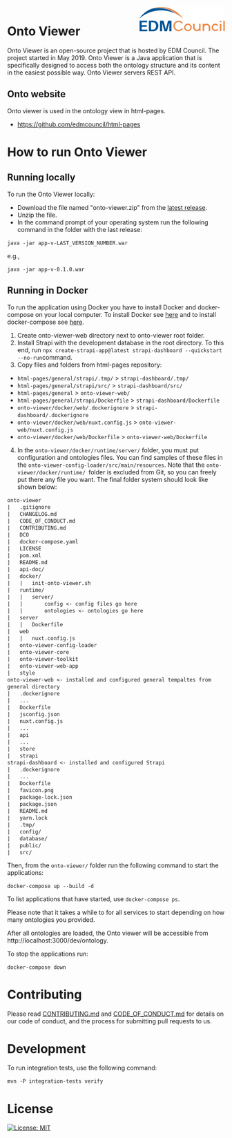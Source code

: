 <img src="https://github.com/edmcouncil/html-pages/raw/develop/general/assets/img/EDM-council-RGB_200w.png" width="200" align="right"/>

# Onto Viewer

Onto Viewer is an open-source project that is hosted by EDM Council. The project started in May 2019. Onto Viewer is a Java application that is specifically designed to access both the ontology structure and its content in the easiest possible way. Onto Viewer servers REST API.

## Onto website
Onto viewer is used in the ontology view in html-pages.

* https://github.com/edmcouncil/html-pages


# How to run Onto Viewer

## Running locally

To run the Onto Viewer locally: 

* Download the file named "onto-viewer.zip" from the [latest release](https://github.com/edmcouncil/onto-viewer/releases). 
* Unzip the file. 
* In the command prompt of your operating system run the following command in the folder with the last release: 

```
java -jar app-v-LAST_VERSION_NUMBER.war
```
e.g.,

```
java -jar app-v-0.1.0.war
```



 ## Running in Docker


To run the application using Docker you have to install Docker and docker-compose on your local computer.  To install Docker see [here](https://docs.docker.com/get-docker/) and to install docker-compose see [here](https://docs.docker.com/compose/install/). 

1. Create onto-viewer-web directory next to onto-viewer root folder.
2. Install Strapi with the development database in the root directory. To this end, run `npx create-strapi-app@latest strapi-dashboard --quickstart --no-run`command.
3. Copy files and folders from html-pages repository:
- `html-pages/general/strapi/.tmp/` > `strapi-dashboard/.tmp/`
- `html-pages/general/strapi/src/` > `strapi-dashboard/src/`
- `html-pages/general` > `onto-viewer-web/`
- `html-pages/general/strapi/Dockerfile` > `strapi-dashboard/Dockerfile`
- `onto-viewer/docker/web/.dockerignore` > `strapi-dashboard/.dockerignore`
- `onto-viewer/docker/web/nuxt.config.js` > `onto-viewer-web/nuxt.config.js`
- `onto-viewer/docker/web/Dockerfile` > `onto-viewer-web/Dockerfile`
4. In the `onto-viewer/docker/runtime/server/` folder, you must put configuration and ontologies files. You can find samples of these files in the `onto-viewer-config-loader/src/main/resources`. Note that the `onto-viewer/docker/runtime/ `folder is excluded from Git, so you can freely put there any file you want.
The final folder system should look like shown below:

```
onto-viewer
|   .gitignore
|   CHANGELOG.md
|   CODE_OF_CONDUCT.md
|   CONTRIBUTING.md
|   DCO
|   docker-compose.yaml
|   LICENSE
|   pom.xml
|   README.md   
|   api-doc/
|   docker/
|   |   init-onto-viewer.sh
|   runtime/
|   |   server/ 
|   |       config <- config files go here    
|   |       ontologies <- ontologies go here
|   server
|   |   Dockerfile      
|   web
|   |   nuxt.config.js         
|   onto-viewer-config-loader
|   onto-viewer-core
|   onto-viewer-toolkit
|   onto-viewer-web-app 
|   style          
onto-viewer-web <- installed and configured general tempaltes from general directory
|   .dockerignore
|   ...
|   Dockerfile
|   jsconfig.json
|   nuxt.config.js
|   ...
|   api
|	...
|   store
|   strapi
strapi-dashboard <- installed and configured Strapi
|   .dockerignore
|	...
|   Dockerfile
|   favicon.png
|   package-lock.json
|   package.json
|   README.md
|   yarn.lock
|   .tmp/   
|   config/
|   database/
|   public/
|   src/
```
  

Then, from the `onto-viewer/` folder run the following command to start the applications:

```
docker-compose up --build -d
```
To list applications that have started, use ```docker-compose ps```.

Please note that it takes a while to for all services to start depending on how many ontologies you provided.

After all ontologies are loaded, the Onto viewer will be accessible from http://localhost:3000/dev/ontology. 

To stop the applications run:

```
docker-compose down
```


# Contributing
Please read [CONTRIBUTING.md](CONTRIBUTING.md) and [CODE_OF_CONDUCT.md](CODE_OF_CONDUCT.md) for details on our code of conduct, and the process for submitting pull requests to us.


# Development

To run integration tests, use the following command:

```shell
mvn -P integration-tests verify
```


# License
[![License: MIT](https://img.shields.io/badge/License-MIT-yellow.svg)](LICENSE)


<!--
 # Release notes

Please read [CHANGELOG.md](CHANGELOG.md) for details.
 -->


